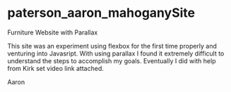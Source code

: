 # paterson_aaron_mahoganySite
Furniture Website with Parallax

<!-- This site  -->

This site was an experiment using flexbox for the first time properly and venturing into Javasript. 
With using parallax I found it extremely difficult to understand the steps to accomplish my goals. Eventually I did with help from Kirk set video link attached.

Aaron 